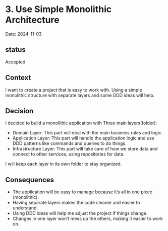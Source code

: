 # 3.  Use Simple Monolithic Architecture

Date: 2024-11-03

## status

Accepted

## Context

I want to create a project that is easy to work with. Using a simple monolithic structure with separate layers and some DDD ideas will help.

## Decision

I decided to build a monolithic application with Three main layers(folder):

- Domain Layer: This part will deal with the main business rules and logic.
- Application Layer: This part will handle the application logic and use DDD patterns like commands and queries to do things.
- Infrastructure Layer: This part will take care of how we store data and connect to other services, using repositories for data.

I will keep each layer in its own folder to stay organized.

## Consequences

- The application will be easy to manage because it’s all in one piece (monolithic).
- Having separate layers makes the code cleaner and easier to understand.
- Using DDD ideas will help me adjust the project if things change.
- Changes in one layer won’t mess up the others, making it easier to work on.